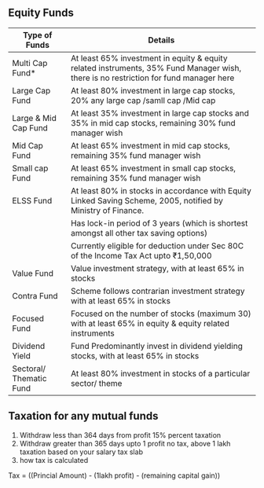 ## Equity Funds

|Type of Funds|Details|
|---|---|
|Multi Cap Fund*|	At least 65% investment in equity & equity related instruments, 35% Fund Manager wish, there is no restriction for fund manager here |
|Large Cap Fund|	At least 80% investment in large cap stocks, 20% any large cap /samll cap /Mid cap |
|Large & Mid Cap Fund|	At least 35% investment in large cap stocks and 35% in mid cap stocks, remaining 30% fund manager wish |
|Mid Cap Fund|	At least 65% investment in mid cap stocks, remaining 35% fund manager wish |
|Small cap Fund|	At least 65% investment in small cap stocks, remaining 35% fund manager wish |
|ELSS Fund|	At least 80% in stocks in accordance with Equity Linked Saving Scheme, 2005, notified by Ministry of Finance.|
||Has lock-in period of 3 years (which is shortest amongst all other tax saving options)|
||Currently eligible for deduction under Sec 80C of the Income Tax Act upto ₹1,50,000|
|Value Fund|	Value investment strategy, with at least 65% in stocks|
|Contra Fund|	Scheme follows contrarian investment strategy with at least 65% in stocks|
|Focused Fund|	Focused on the number of stocks (maximum 30) with at least 65% in equity & equity related instruments|
|Dividend Yield| Fund	Predominantly invest in dividend yielding stocks, with at least 65% in stocks|
|Sectoral/ Thematic Fund|	At least 80% investment in stocks of a particular sector/ theme|

## Taxation for any mutual funds

1. Withdraw less than 364 days from profit 15% percent taxation
2. Withdraw greater than 365 days upto 1 profit no tax, above 1 lakh taxation based on your salary tax slab
3. how tax is calculated

Tax = ((Princial Amount) - (1lakh profit) - (remaining capital gain))
